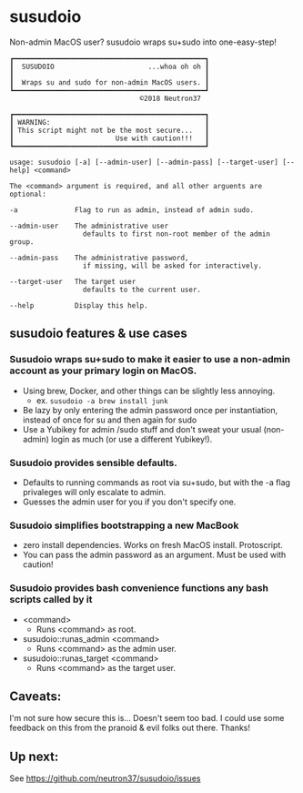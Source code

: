 # susudoio
Non-admin MacOS user? susudoio wraps su+sudo into one-easy-step!

```
┏━━━━━━━━━━━━━━━━━━━━━━━━━━━━━━━━━━━━━━━━━━━━━━━┓
┃  SUSUDOIO                       ...whoa oh oh ┃
┃                                               ┃
┃  Wraps su and sudo for non-admin MacOS users. ┃
┗━━━━━━━━━━━━━━━━━━━━━━━━━━━━━━━━━━━━━━━━━━━━━━━┛
                                ©2018 Neutron37

┏━━━━━━━━━━━━━━━━━━━━━━━━━━━━━━━━━━━━━━━━━━━━━━━┓
┃ WARNING:                                      ┃
┃ This script might not be the most secure...   ┃
┃                         Use with caution!!!   ┃
┗━━━━━━━━━━━━━━━━━━━━━━━━━━━━━━━━━━━━━━━━━━━━━━━┛

usage: susudoio [-a] [--admin-user] [--admin-pass] [--target-user] [--help] <command>

The <command> argument is required, and all other arguents are optional:

-a              Flag to run as admin, instead of admin sudo.

--admin-user    The administrative user
                  defaults to first non-root member of the admin group.

--admin-pass    The administrative password,
                  if missing, will be asked for interactively.

--target-user   The target user
                  defaults to the current user.

--help          Display this help.
```

## susudoio features & use cases

### Susudoio wraps su+sudo to make it easier to use a non-admin account as your primary login on MacOS.

* Using brew, Docker, and other things can be slightly less annoying.
  * ex. `susudoio -a brew install junk`
* Be lazy by only entering the admin password once per instantiation, instead of once for su and then again for sudo
* Use a Yubikey for admin /sudo stuff and don't sweat your usual (non-admin) login as much (or use a different Yubikey!).

### Susudoio provides sensible defaults.

* Defaults to running commands as root via su+sudo, but with the -a flag privaleges will only escalate to admin.
* Guesses the admin user for you if you don't specify one.

### Susudoio simplifies bootstrapping a new MacBook

* zero install dependencies. Works on fresh MacOS install. Protoscript.
* You can pass the admin password as an argument. Must be used with caution!

### Susudoio provides bash convenience functions any bash scripts called by it
* \<command\>
  * Runs \<command\> as root.
* susudoio::runas_admin \<command\>
  * Runs \<command\> as the admin user.
* susudoio::runas_target \<command\>
  * Runs \<command\> as the target user.
  
## Caveats:

I'm not sure how secure this is... Doesn't seem too bad. I could use some feedback on this from the pranoid & evil folks out there. Thanks!

## Up next:

See https://github.com/neutron37/susudoio/issues
